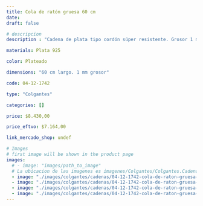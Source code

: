 ```yaml
---
title: Cola de ratón gruesa 60 cm
date: 
draft: false

# descripcion
description : "Cadena de plata tipo cordón súper resistente. Grosor 1 mm. Ideal para dijes importantes y para uso hombres. Cierre tipo mosquetón"

materials: Plata 925

color: Plateado

dimensions: "60 cm largo. 1 mm grosor"

code: 04-12-1742

type: "Colgantes"

categories: []

price: $8.430,00

price_eftvo: $7.164,00

link_mercado_shop: undef

# Images
# first image will be shown in the product page
images:
  # - image: "images/path_to_image"
  # La ubicacion de las imagenes es imagenes/Colgantes/Colgantes.Cadenas/04-12-1742-cola-de-raton-gruesa-60-cm
  - image: "./images/colgantes/cadenas/04-12-1742-cola-de-raton-gruesa-60-cm_a(1).jpg"
  - image: "./images/colgantes/cadenas/04-12-1742-cola-de-raton-gruesa-60-cm_a.jpg"
  - image: "./images/colgantes/cadenas/04-12-1742-cola-de-raton-gruesa-60-cm_b.jpg"
  - image: "./images/colgantes/cadenas/04-12-1742-cola-de-raton-gruesa-60-cm_c.jpg"
---
```


